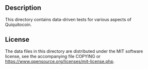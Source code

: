 Description
------------

This directory contains data-driven tests for various aspects of Quiquitocoin.

License
--------

The data files in this directory are distributed under the MIT software
license, see the accompanying file COPYING or
https://www.opensource.org/licenses/mit-license.php.

